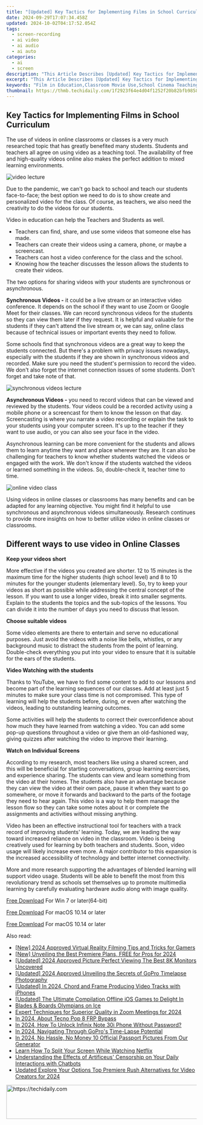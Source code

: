 ```yaml
---
title: "[Updated] Key Tactics for Implementing Films in School Curriculum"
date: 2024-09-29T17:07:34.458Z
updated: 2024-10-02T04:17:52.054Z
tags: 
  - screen-recording
  - ai video
  - ai audio
  - ai auto
categories: 
  - ai
  - screen
description: "This Article Describes [Updated] Key Tactics for Implementing Films in School Curriculum"
excerpt: "This Article Describes [Updated] Key Tactics for Implementing Films in School Curriculum"
keywords: "Film in Education,Classroom Movie Use,School Cinema Teaching,Educational Film Strategies,Incorporating Movies Learning,Curriculum Screenings Impact,Films for Student Engagement"
thumbnail: https://thmb.techidaily.com/1f2923f64e4d04f1252f20b82bfb98586fbf55cfa582bc360a8483bf8c37d216.jpg
---
```


## Key Tactics for Implementing Films in School Curriculum

The use of videos in online classrooms or classes is a very much researched topic that has greatly benefited many students. Students and teachers all agree on using video as a teaching tool. The availability of free and high-quality videos online also makes the perfect addition to mixed learning environments.

![video lecture](https://images.wondershare.com/filmora/article-images/2022/07/video-lecture.jpg)

Due to the pandemic, we can't go back to school and teach our students face-to-face; the best option we need to do is to show create and personalized video for the class. Of course, as teachers, we also need the creativity to do the videos for our students.

Video in education can help the Teachers and Students as well.

* Teachers can find, share, and use some videos that someone else has made.
* Teachers can create their videos using a camera, phone, or maybe a screencast.
* Teachers can host a video conference for the class and the school.
* Knowing how the teacher discusses the lesson allows the students to create their videos.

The two options for sharing videos with your students are synchronous or asynchronous.

**Synchronous Videos -** it could be a live stream or an interactive video conference. It depends on the school if they want to use Zoom or Google Meet for their classes. We can record synchronous videos for the students so they can view them later if they request. It is helpful and valuable for the students if they can't attend the live stream or, we can say, online class because of technical issues or important events they need to follow.

Some schools find that synchronous videos are a great way to keep the students connected. But there's a problem with privacy issues nowadays, especially with the students if they are shown in synchronous videos and recorded. Make sure you need the student's permission to record the video. We don't also forget the internet connection issues of some students. Don't forget and take note of that.

![synchronous videos lecture](https://images.wondershare.com/filmora/article-images/2022/07/synchronous-videos-lecture.jpg)

**Asynchronous Videos -** you need to record videos that can be viewed and reviewed by the students. Your videos could be a recorded activity using a mobile phone or a screencast for them to know the lesson on that day. Screencasting is where you narrate a video recording or explain the task to your students using your computer screen. It's up to the teacher if they want to use audio, or you can also see your face in the video.

Asynchronous learning can be more convenient for the students and allows them to learn anytime they want and place wherever they are. It can also be challenging for teachers to know whether students watched the videos or engaged with the work. We don't know if the students watched the videos or learned something in the videos. So, double-check it, teacher time to time.

![online video class](https://images.wondershare.com/filmora/article-images/2022/07/online-video-class.jpg)

Using videos in online classes or classrooms has many benefits and can be adapted for any learning objective. You might find it helpful to use synchronous and asynchronous videos simultaneously. Research continues to provide more insights on how to better utilize video in online classes or classrooms.

## Different ways to use video in Online Classes

**Keep your videos short**

More effective if the videos you created are shorter. 12 to 15 minutes is the maximum time for the higher students (high school level) and 8 to 10 minutes for the younger students (elementary level). So, try to keep your videos as short as possible while addressing the central concept of the lesson. If you want to use a longer video, break it into smaller segments. Explain to the students the topics and the sub-topics of the lessons. You can divide it into the number of days you need to discuss that lesson.

**Choose suitable videos**

Some video elements are there to entertain and serve no educational purposes. Just avoid the videos with a noise like bells, whistles, or any background music to distract the students from the point of learning. Double-check everything you put into your video to ensure that it is suitable for the ears of the students.

**Video Watching with the students**

Thanks to YouTube, we have to find some content to add to our lessons and become part of the learning sequences of our classes. Add at least just 5 minutes to make sure your class time is not compromised. This type of learning will help the students before, during, or even after watching the videos, leading to outstanding learning outcomes.

Some activities will help the students to correct their overconfidence about how much they have learned from watching a video. You can add some pop-up questions throughout a video or give them an old-fashioned way, giving quizzes after watching the video to improve their learning.

**Watch on Individual Screens**

According to my research, most teachers like using a shared screen, and this will be beneficial for starting conversations, group learning exercises, and experience sharing. The students can view and learn something from the video at their homes. The students also have an advantage because they can view the video at their own pace, pause it when they want to go somewhere, or move it forwards and backward to the parts of the footage they need to hear again. This video is a way to help them manage the lesson flow so they can take some notes about it or complete the assignments and activities without missing anything.

Video has been an effective instructional tool for teachers with a track record of improving students' learning. Today, we are leading the way toward increased reliance on video in the classroom. Video is being creatively used for learning by both teachers and students. Soon, video usage will likely increase even more. A major contributor to this expansion is the increased accessibility of technology and better internet connectivity.

More and more research supporting the advantages of blended learning will support video usage. Students will be able to benefit the most from this revolutionary trend as schools set themselves up to promote multimedia learning by carefully evaluating hardware audio along with image quality.

[Free Download](https://tools.techidaily.com/wondershare/filmora/download/) For Win 7 or later(64-bit)

[Free Download](https://tools.techidaily.com/wondershare/filmora/download/) For macOS 10.14 or later

[Free Download](https://tools.techidaily.com/wondershare/filmora/download/) For macOS 10.14 or later

<ins class="adsbygoogle"
     style="display:block"
     data-ad-format="autorelaxed"
     data-ad-client="ca-pub-7571918770474297"
     data-ad-slot="1223367746"></ins>

<ins class="adsbygoogle"
     style="display:block"
     data-ad-format="autorelaxed"
     data-ad-client="ca-pub-7571918770474297"
     data-ad-slot="1223367746"></ins>



<ins class="adsbygoogle"
     style="display:block"
     data-ad-client="ca-pub-7571918770474297"
     data-ad-slot="8358498916"
     data-ad-format="auto"
     data-full-width-responsive="true"></ins>


<span class="atpl-alsoreadstyle">Also read:</span>
<div><ul>
<li><a href="https://digital-screen-recording.techidaily.com/new-2024-approved-virtual-reality-filming-tips-and-tricks-for-gamers/"><u>[New] 2024 Approved Virtual Reality Filming Tips and Tricks for Gamers</u></a></li>
<li><a href="https://article-tips.techidaily.com/new-unveiling-the-best-premiere-plans-free-for-pros-for-2024/"><u>[New] Unveiling the Best Premiere Plans, FREE for Pros for 2024</u></a></li>
<li><a href="https://article-tips.techidaily.com/updated-2024-approved-picture-perfect-viewing-the-best-8k-monitors-uncovered/"><u>[Updated] 2024 Approved Picture Perfect Viewing The Best 8K Monitors Uncovered</u></a></li>
<li><a href="https://article-tips.techidaily.com/updated-2024-approved-unveiling-the-secrets-of-gopro-timelapse-photography/"><u>[Updated] 2024 Approved Unveiling the Secrets of GoPro Timelapse Photography</u></a></li>
<li><a href="https://article-tips.techidaily.com/updated-in-2024-chord-and-frame-producing-video-tracks-with-iphones/"><u>[Updated] In 2024, Chord and Frame Producing Video Tracks with iPhones</u></a></li>
<li><a href="https://on-screen-recording.techidaily.com/updated-the-ultimate-compilation-offline-ios-games-to-delight-in/"><u>[Updated] The Ultimate Compilation Offline iOS Games to Delight In</u></a></li>
<li><a href="https://extra-information.techidaily.com/blades-and-boards-olympians-on-ice/"><u>Blades & Boards Olympians on Ice</u></a></li>
<li><a href="https://video-capture.techidaily.com/expert-techniques-for-superior-quality-in-zoom-meetings-for-2024/"><u>Expert Techniques for Superior Quality in Zoom Meetings for 2024</u></a></li>
<li><a href="https://bypass-frp.techidaily.com/in-2024-about-tecno-pop-8-frp-bypass-by-drfone-android/"><u>In 2024, About Tecno Pop 8 FRP Bypass</u></a></li>
<li><a href="https://unlock-android.techidaily.com/in-2024-how-to-unlock-infinix-note-30i-phone-without-password-by-drfone-android/"><u>In 2024, How To Unlock Infinix Note 30i Phone Without Password?</u></a></li>
<li><a href="https://article-tips.techidaily.com/in-2024-navigating-through-gopros-time-lapse-potential/"><u>In 2024, Navigating Through GoPro's Time-Lapse Potential</u></a></li>
<li><a href="https://article-tips.techidaily.com/in-2024-no-hassle-no-money-10-official-passport-pictures-from-our-generator/"><u>In 2024, No Hassle, No Money 10 Official Passport Pictures From Our Generator</u></a></li>
<li><a href="https://article-tips.techidaily.com/learn-how-to-split-your-screen-while-watching-netflix/"><u>Learn How To Split Your Screen While Watching Netflix</u></a></li>
<li><a href="https://tech-haven.techidaily.com/understanding-the-effects-of-artificeus-censorship-on-your-daily-interactions-with-chatbots/"><u>Understanding the Effects of Artificeus' Censorship on Your Daily Interactions with Chatbots</u></a></li>
<li><a href="https://video-content-creator.techidaily.com/updated-explore-your-options-top-premiere-rush-alternatives-for-video-creators-for-2024/"><u>Updated Explore Your Options Top Premiere Rush Alternatives for Video Creators for 2024</u></a></li>
</ul></div>

<!-- affiliate ads begin -->
<a href="https://ephamedtechinc.pxf.io/c/5597632/2139322/26400" target="_top" id="2139322">
  <img src="//a.impactradius-go.com/display-ad/26400-2139322" border="0" alt="https://techidaily.com" width="728" height="90"/>
</a>
<img height="0" width="0" src="https://ephamedtechinc.pxf.io/i/5597632/2139322/26400" style="position:absolute;visibility:hidden;" border="0" />
<!-- affiliate ads end -->


